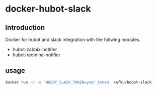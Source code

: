 # docker-hubot-slack
## Introduction
Docker for hubot and slack integration with the follwing modules.

- hubot-zabbix-notifier
- hubot-redmine-notifier

## usage
```bash
docker run -d -e 'HUBOT_SLACK_TOKEN=your_token' kafku/hubot-slack
```
